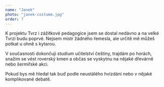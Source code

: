 ```yaml
---
name: "Janek"
photo: "janek-costume.jpg"
order: 7
---
```

K projektu Tvrz i zážitkové pedagogice jsem se dostal nedávno a na velké Tvrzi budu poprvé. Nejsem mistr žádného řemesla, ale určitě mě můžeš potkat u ohně s kytarou.

V současnosti dokončuji studium učitelství češtiny, trajdám po horách, snažím se vést roverský kmen a občas se vyskytnu na nějaké dřevárně nebo šermířské akci.

Pokud bys mě hledal tak buď podle neustálého hvízdání nebo v nějaké komplikované debatě.
